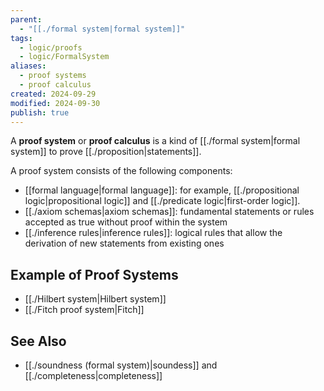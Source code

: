 ```yaml
---
parent:
  - "[[./formal system|formal system]]"
tags:
  - logic/proofs
  - logic/FormalSystem
aliases:
  - proof systems
  - proof calculus
created: 2024-09-29
modified: 2024-09-30
publish: true
---
```

A **proof system** or **proof calculus** is a kind of [[./formal system|formal system]] to prove [[./proposition|statements]].

A proof system consists of the following components:
- [[formal language|formal language]]: for example, [[./propositional logic|propositional logic]] and [[./predicate logic|first-order logic]].
- [[./axiom schemas|axiom schemas]]: fundamental statements or rules accepted as true without proof within the system
- [[./inference rules|inference rules]]: logical rules that allow the derivation of new statements from existing ones

## Example of Proof Systems
- [[./Hilbert system|Hilbert system]]
- [[./Fitch proof system|Fitch]]

## See Also
-  [[./soundness (formal system)|soundess]] and [[./completeness|completeness]]
